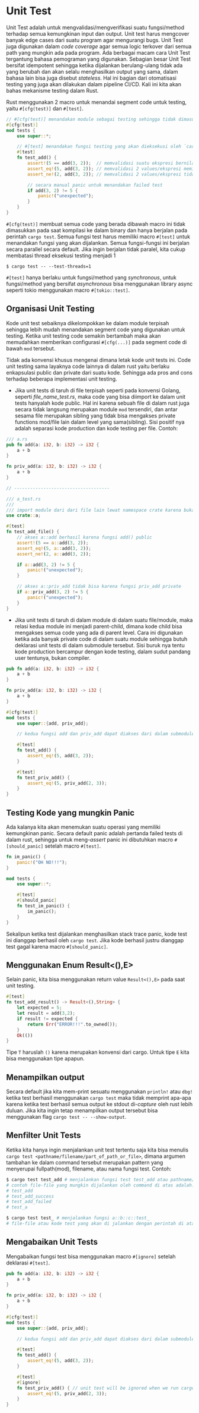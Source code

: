 # Unit Test #

Unit Test adalah untuk mengvalidasi/mengverifikasi suatu fungsi/method terhadap semua kemungkinan input dan output. Unit test harus mengcover banyak edge cases dari suatu program agar mengurangi bugs. Unit Test juga digunakan dalam *code coverage* agar semua logic terkover dari semua path yang mungkin ada pada program. Ada berbagai macam cara Unit Test tergantung bahasa pemograman yang digunakan. Sebagian besar Unit Test bersifat idempotent sehingga ketika dijalankan berulang-ulang tidak ada yang berubah dan akan selalu menghasilkan output yang sama, dalam bahasa lain bisa juga disebut *stateless*. Hal ini bagian dari otomatisasi testing yang juga akan dilakukan dalam pipeline CI/CD. Kali ini kita akan bahas mekanisme testing dalam Rust.

Rust menggunakan 2 macro untuk menandai segment code untuk testing, yaitu `#[cfg(test)]` dan `#[test]`.
```rust
// #[cfg(test)] menandakan module sebagai testing sehingga tidak dimasukkan pada saat kompilasi/build(cargo build) program, hanya dieksekusi dengan perintah `cargo test`
#[cfg(test)]
mod tests {
    use super::*;

    // #[test] menandakan fungsi testing yang akan dieksekusi oleh `cargo test`.
    #[test]
    fn test_add() {
        assert!(5 == add(3, 2));  // memvalidasi suatu ekspresi bernilai true
        assert_eq!(5, add(3, 2)); // memvalidasi 2 values/ekspresi memiliki nilai yang sama
        assert_ne!(2, add(3, 2)); // memvalidasi 2 values/ekspresi tidak memiliki nilai yang sama

        // secara manual panic untuk menandakan failed test
        if add(3, 2) != 5 {
            panic!("unexpected");
        }
    }
}
```

`#[cfg(test)]` membuat semua code yang berada dibawah macro ini tidak dimasukkan pada saat kompilasi ke dalam binary dan hanya berjalan pada perintah `cargo test`.
Semua fungsi test harus memiliki macro `#[test]` untuk menandakan fungsi yang akan dijalankan. Semua fungsi-fungsi ini berjalan secara parallel secara default.
Jika ingin berjalan tidak paralel, kita cukup membatasi thread eksekusi testing menjadi 1
```
$ cargo test -- --test-threads=1
```

`#[test]` hanya berlaku untuk fungsi/method yang *synchronous*, untuk fungsi/method yang bersifat *asynchronous* bisa menggunakan library async seperti tokio menggunakan macro `#[tokio::test]`.

## Organisasi Unit Testing ##
Kode unit test sebaiknya dikelompokkan ke dalam module terpisah sehingga lebih mudah menandakan segment code yang digunakan untuk testing. Ketika unit testing code semakin bertambah maka akan memudahkan memberikan configurasi `#[cfg(...)]` pada segment code di bawah `mod` tersebut.

Tidak ada konvensi khusus mengenai dimana letak kode unit tests ini. Code unit testing sama layaknya code lainnya di dalam rust yaitu berlaku enkapsulasi public dan private dari suatu kode. Sehingga ada pros and cons terhadap beberapa implementasi unit testing.
- Jika unit tests di taruh di file terpisah seperti pada konvensi Golang, seperti *file_name_test.rs*, maka code yang bisa diimport ke dalam unit tests hanyalah kode public. Hal ini karena sebuah file di dalam rust juga secara tidak langsung merupakan module `mod` tersendiri, dan antar sesama file merupakan sibling yang tidak bisa mengakses private functions mod/file lain dalam level yang sama(sibling). Sisi positif nya adalah separasi kode production dan kode testing per file.
Contoh:
```rust
/// a.rs
pub fn add(a: i32, b: i32) -> i32 {
    a + b
}

fn priv_add(a: i32, b: i32) -> i32 {
    a + b
}

// ------------------------------------

/// a_test.rs
/// 
/// import module dari dari file lain lewat namespace crate karena bukan di dalam file main.rs/lib.rs, dan merupakan module/file yang berada pada level yang sama. 
use crate::a;

#[test]
fn test_add_file() {
    // akses a::add berhasil karena fungsi add() public
    assert!(5 == a::add(3, 2));
    assert_eq!(5, a::add(3, 2));
    assert_ne!(2, a::add(3, 2));

    if a::add(3, 2) != 5 {
        panic!("unexpected");
    }

    // akses a::priv_add tidak bisa karena fungsi priv_add private
    if a::priv_add(3, 2) != 5 {
        panic!("unexpected");
    }
}
```

- Jika unit tests di taruh di dalam module di dalam suatu file/module, maka relasi kedua module ini menjadi parent-child, dimana kode child bisa mengakses semua code yang ada di parent level. Cara ini digunakan ketika ada banyak private code di dalam suatu module sehingga butuh deklarasi unit tests di dalam submodule tersebut. Sisi buruk nya tentu kode production bercampur dengan kode testing, dalam sudut pandang user tentunya, bukan compiler.
```rust
pub fn add(a: i32, b: i32) -> i32 {
    a + b
}

fn priv_add(a: i32, b: i32) -> i32 {
    a + b
}

#[cfg(test)]
mod tests {
    use super::{add, priv_add};

    // kedua fungsi add dan priv_add dapat diakses dari dalam submodule karena relasi module ini(tests) dan parent nya lewat `use super::*`.

    #[test]
    fn test_add() {
        assert_eq!(5, add(3, 2));
    }

    #[test]
    fn test_priv_add() {
        assert_eq!(5, priv_add(2, 3));
    }
}
```

## Testing Kode yang mungkin Panic ##
Ada kalanya kita akan menemukan suatu operasi yang memiliki kemungkinan panic. Secara default panic adalah pertanda failed tests di dalam rust, sehingga untuk meng-*assert* panic ini dibutuhkan macro `#[should_panic]` setelah macro `#[test]`.
```rust
fn im_panic() {
    panic!("OH NO!!!");
}

mod tests {
    use super::*;

    #[test]
    #[should_panic]
    fn test_im_panic() {
        im_panic();
    }
}
```
Sekalipun ketika test dijalankan menghasilkan stack trace panic, kode test ini dianggap berhasil oleh `cargo test`.
Jika kode berhasil justru dianggap test gagal karena macro `#[should_panic]`.

## Menggunakan Enum Result<(),E> ##
Selain panic, kita bisa menggunakan return value `Result<(),E>` pada saat unit testing.
```rust
#[test]
fn test_add_result() -> Result<(),String> {
    let expected = 5;
    let result = add(3,2);
    if result != expected {
        return Err("ERROR!!!".to_owned());
    }
    Ok(())
}
```
Tipe `T` haruslah `()` karena merupakan konvensi dari cargo. Untuk tipe `E` kita bisa menggunakan tipe apapun.

## Menampilkan output ##
Secara default jika kita mem-print sesuatu menggunakan `println!` atau `dbg!` ketika test berhasil menggunakan `cargo test` maka tidak memprint apa-apa karena ketika test berhasil semua output ke stdout di-*capture* oleh rust lebih duluan. Jika kita ingin tetap menampilkan output tersebut bisa menggunakan flag `cargo test -- --show-output`.

## Menfilter Unit Tests ##
Ketika kita hanya ingin menjalankan unit test tertentu saja kita bisa menulis `cargo test <pathname/filename/part_of_path_or_file>`, dimana argumen tambahan ke dalam command tersebut merupakan pattern yang menyerupai fullpath(mod), filename, atau nama fungsi test.
Contoh:
```bash
$ cargo test test_add # menjalankan fungsi test test_add atau pathname/filename yang menyerupai
# contoh file-file yang mungkin dijalankan oleh command di atas adalah:
# test_add
# test_add_success
# test_add_failed
# test_a

$ cargo test test_ # menjalankan fungsi a::b::c::test_
# file-file atau kode test yang akan di jalankan dengan perintah di atas adalah semua kode tests dengan path `a::b::c::test_*`
```

## Mengabaikan Unit Tests ##
Mengabaikan fungsi test bisa menggunakan macro `#[ignore]` setelah deklarasi `#[test]`.
```rust
pub fn add(a: i32, b: i32) -> i32 {
    a + b
}

fn priv_add(a: i32, b: i32) -> i32 {
    a + b
}

#[cfg(test)]
mod tests {
    use super::{add, priv_add};

    // kedua fungsi add dan priv_add dapat diakses dari dalam submodule karena relasi module ini(tests) dan parent nya lewat `use super::*`.

    #[test]
    fn test_add() {
        assert_eq!(5, add(3, 2));
    }

    #[test]
    #[ignore]
    fn test_priv_add() { // unit test will be ignored when we run cargo test
        assert_eq!(5, priv_add(2, 3));
    }
}
```